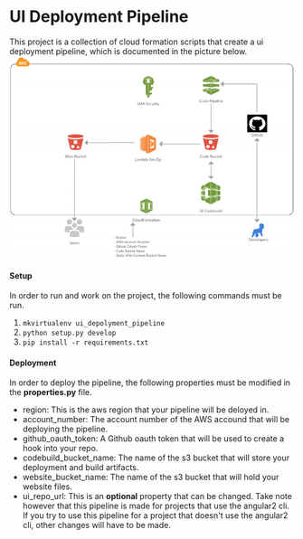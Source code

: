 # UI Deployment Pipeline

This project is a collection of cloud formation scripts that create a ui deployment pipeline, which is documented in the picture below.
![Alt text](./diagram.png?raw=true "")

#### Setup
In order to run and work on the project, the following commands must be run.

1. `mkvirtualenv ui_depolyment_pipeline`
2. `python setup.py develop`
3. `pip install -r requirements.txt`

#### Deployment
In order to deploy the pipeline, the following properties must be modified in the __properties.py__ file.

* region: This is the aws region that your pipeline will be deloyed in.
* account_number: The account number of the AWS accound that will be deploying the pipeline.
* github_oauth_token: A Github oauth token that will be used to create a hook into your repo.
* codebuild_bucket_name: The name of the s3 bucket that will store your deployment and build artifacts.
* website_bucket_name: The name of the s3 bucket that will hold your website files.
* ui_repo_url: This is an __optional__ property that can be changed. Take note however that this pipeline is made for projects that use the angular2 cli. If you try to use this pipeline for a project that doesn't use the angular2 cli, other changes will have to be made.

